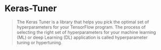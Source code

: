 # Keras-Tuner

> The Keras Tuner is a library that helps you pick the optimal set of hyperparameters for your TensorFlow program. The process of selecting the right set of hyperparameters for your machine learning (ML) or deep Learning (DL) application is called hyperparameter tuning or hypertuning.
